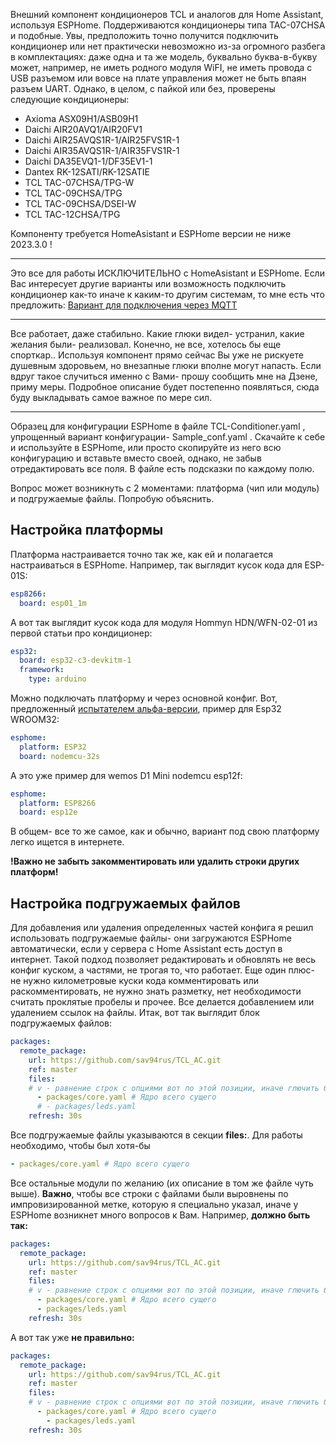 Внешний компонент кондиционеров TCL и аналогов для Home Assistant, используя ESPHome.
Поддерживаются кондиционеры типа TAC-07CHSA и подобные. Увы, предположить точно получится подключить кондиционер или нет практически
невозможно из-за огромного разбега в комплектациях: даже одна и та же модель, буквально буква-в-букву может, например, не иметь
родного модуля WiFI, не иметь провода с USB разъемом или вовсе на плате управления может не быть впаян разъем UART.
Однако, в целом, с пайкой или без, проверены следующие кондиционеры:
- Axioma ASX09H1/ASB09H1
- Daichi AIR20AVQ1/AIR20FV1
- Daichi AIR25AVQS1R-1/AIR25FVS1R-1
- Daichi AIR35AVQS1R-1/AIR35FVS1R-1
- Daichi DA35EVQ1-1/DF35EV1-1
- Dantex RK-12SATI/RK-12SATIE
- TCL TAC-07CHSA/TPG-W
- TCL TAC-09CHSA/TPG
- TCL TAC-09CHSA/DSEI-W
- TCL TAC-12CHSA/TPG

Компоненту требуется HomeAsistant и ESPHome версии не ниже 2023.3.0 !
____
Это все для работы ИСКЛЮЧИТЕЛЬНО с HomeAsistant и ESPHome. Если Вас интересует другие варианты или возможность подключить кондиционер
как-то иначе к каким-то другим системам, то мне есть что предложить:
[Вариант для подключения через MQTT](https://github.com/pavel211/TCL-TAC-07-WiFi)
____

Все работает, даже стабильно. Какие глюки видел- устранил, какие желания были- реализовал. Конечно, не все, хотелось бы еще спорткар..
Используя компонент прямо сейчас Вы уже не рискуете душевным здоровьем, но внезапные глюки вполне могут напасть. Если вдруг такое
случиться именно с Вами- прошу сообщить мне на Дзене, приму меры.
Подробное описание будет постепенно появляться, сюда буду выкладывать
самое важное по мере сил.
____
Образец для конфигурации ESPHome в файле TCL-Conditioner.yaml , упрощенный вариант конфигурации- Sample_conf.yaml . Скачайте к себе
и используйте в ESPHome, или просто скопируйте из него всю конфигурацию и вставьте вместо своей, однако, не забыв отредактировать
все поля. В файле есть подсказки по каждому полю.

Вопрос может возникнуть с 2 моментами: платформа (чип или модуль) и подгружаемые файлы. Попробую объяснить.

## Настройка платформы
Платформа настраивается точно так же, как ей и полагается настраиваться в ESPHome. Например, так выглядит кусок кода для ESP-01S:
```yaml
esp8266:
  board: esp01_1m
```
А вот так выглядит кусок кода для модуля Hommyn HDN/WFN-02-01 из первой статьи про кондиционер:
```yaml
esp32:
  board: esp32-c3-devkitm-1
  framework:
    type: arduino
```
Можно подключать платформу и через основной конфиг. Вот, предложенный [испытателем альфа-версии](https://github.com/kai-zer-ru), пример для Esp32 WROOM32:
```yaml
esphome:
  platform: ESP32
  board: nodemcu-32s
```
А это уже пример для wemos D1 Mini nodemcu esp12f:
```yaml
esphome:
  platform: ESP8266
  board: esp12e
```
В общем- все то же самое, как и обычно, вариант под свою платформу легко ищется в интернете.

**!Важно не забыть закомментировать или удалить строки других платформ!**

## Настройка подгружаемых файлов
Для добавления или удаления определенных частей конфига я решил использовать подгружаемые файлы- они загружаются ESPHome автоматически,
если у сервера с Home Assistant есть доступ в интернет. Такой подход позволяет редактировать и обновлять не весь конфиг куском,
а частями, не трогая то, что работает.
Еще один плюс- не нужно километровые куски кода комментировать или раскомментировать, не нужно знать разметку, нет необходимости считать
проклятые пробелы и прочее. Все делается добавлением или удалением ссылок на файлы. Итак, вот так выглядит блок подгружаемых файлов:
```yaml
packages:
  remote_package:
    url: https://github.com/sav94rus/TCL_AC.git
    ref: master
    files:
    # v - равнение строк с опциями вот по этой позиции, иначе глючить будет
      - packages/core.yaml # Ядро всего сущего
      # - packages/leds.yaml
    refresh: 30s
```
Все подгружаемые файлы указываются в секции **files:**. Для работы необходимо, чтобы был хотя-бы
```yaml
- packages/core.yaml # Ядро всего сущего
```
Все остальные модули по желанию (их описание в том же файле чуть выше). **Важно**, чтобы все строки с файлами были выровнены по
импровизированной метке, которую я специально указал, иначе у ESPHome возникнет много вопросов к Вам. Например, **должно быть так:**
```yaml
packages:
  remote_package:
    url: https://github.com/sav94rus/TCL_AC.git
    ref: master
    files:
    # v - равнение строк с опциями вот по этой позиции, иначе глючить будет
      - packages/core.yaml # Ядро всего сущего
      - packages/leds.yaml
    refresh: 30s
```
А вот так уже **не правильно:**
```yaml
packages:
  remote_package:
    url: https://github.com/sav94rus/TCL_AC.git
    ref: master
    files:
    # v - равнение строк с опциями вот по этой позиции, иначе глючить будет
      - packages/core.yaml # Ядро всего сущего
        - packages/leds.yaml
    refresh: 30s
```
